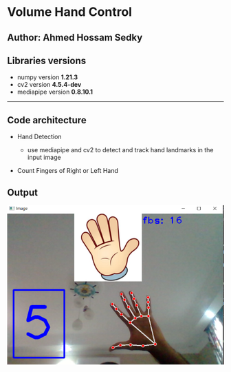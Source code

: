 # Volume Hand Control
Author: Ahmed Hossam Sedky
----
## Libraries versions
* numpy version **1.21.3**
* cv2 version **4.5.4-dev**
* mediapipe version **0.8.10.1**
-----
## Code architecture
* Hand Detection 
    * use mediapipe and cv2  to detect and track hand landmarks in the input image 

* Count Fingers of Right or Left Hand
    

## Output
![Example of output](images/output.PNG "Example Of Output")

